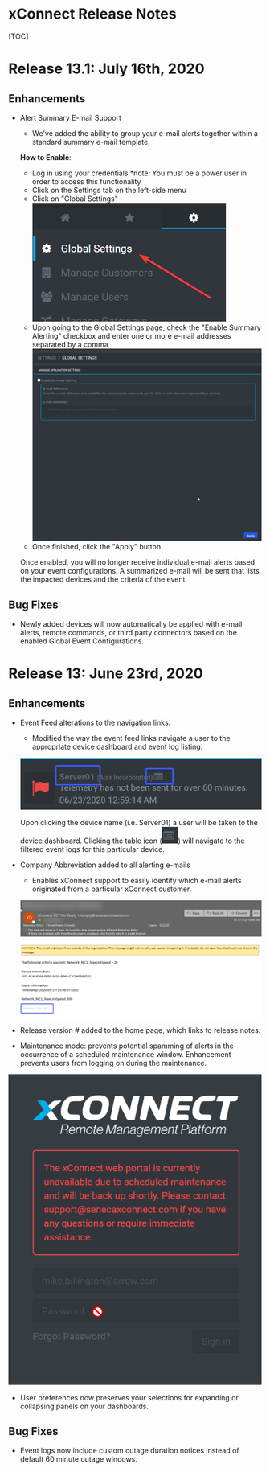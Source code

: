 # xConnect Release Notes
[TOC]

# Release 13.1: July 16th, 2020

## Enhancements
- Alert Summary E-mail Support
   - We've added the ability to group your e-mail alerts together within a standard summary e-mail template. 
   
   **How to Enable**:
     - Log in using your credentials *note: You must be a power user in order to access this functionality
     - Click on the Settings tab on the left-side menu
     - Click on "Global Settings"
     ![Side Navigation](images/menu_global_settings.png "Global Settings")
     - Upon going to the Global Settings page, check the "Enable Summary Alerting" checkbox and enter one or more e-mail addresses separated by a comma
     ![Settings](images/global_settings.png "Global Settings")
     - Once finished, click the "Apply" button
     
    Once enabled, you will no longer receive individual e-mail alerts based on your event configurations. 
    A summarized e-mail will be sent that lists the impacted devices and the criteria of the event.

## Bug Fixes
- Newly added devices will now automatically be applied with e-mail alerts, remote commands, or third party connectors based on the enabled Global Event Configurations.

# Release 13: June 23rd, 2020

## Enhancements
- Event Feed alterations to the navigation links.
  - Modified the way the event feed links navigate a user to the appropriate device dashboard and event log listing.
  
  ![Side Navigation](images/event_log_r13_enhancement.png "Event Listing")
  
  Upon clicking the device name (i.e. Server01) a user will be taken to the device dashboard. Clicking the table icon (![Side Navigation](images/r13_table_icon.png "Event Listing")) will navigate to the filtered event logs for this particular device.
  
- Company Abbreviation added to all alerting e-mails
  - Enables xConnect support to easily identify which e-mail alerts originated from a particular xConnect customer. 
  
  ![Side Navigation](images/r13_cust_abbreviation.png "Customer abbreviation")
  
- Release version # added to the home page, which links to release notes. 

- Maintenance mode: prevents potential spamming of alerts in the occurrence of a scheduled maintenance window. Enhancement prevents users from logging on during the maintenance. 

![Side Navigation](images/R13_maintenancemode.png "Customer abbreviation")

- User preferences now preserves your selections for expanding or collapsing panels on your dashboards. 


## Bug Fixes
- Event logs now include custom outage duration notices instead of default 60 minute outage windows. 